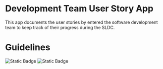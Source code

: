 # Development Team User Story App
This app documents the user stories by entered the software development team to keep track of their progress during the SLDC.

# Guidelines
![Static Badge](https://img.shields.io/badge/Visual%20Studio-2015-green) ![Static Badge](https://img.shields.io/badge/.Net%20Framework-4-purple)
